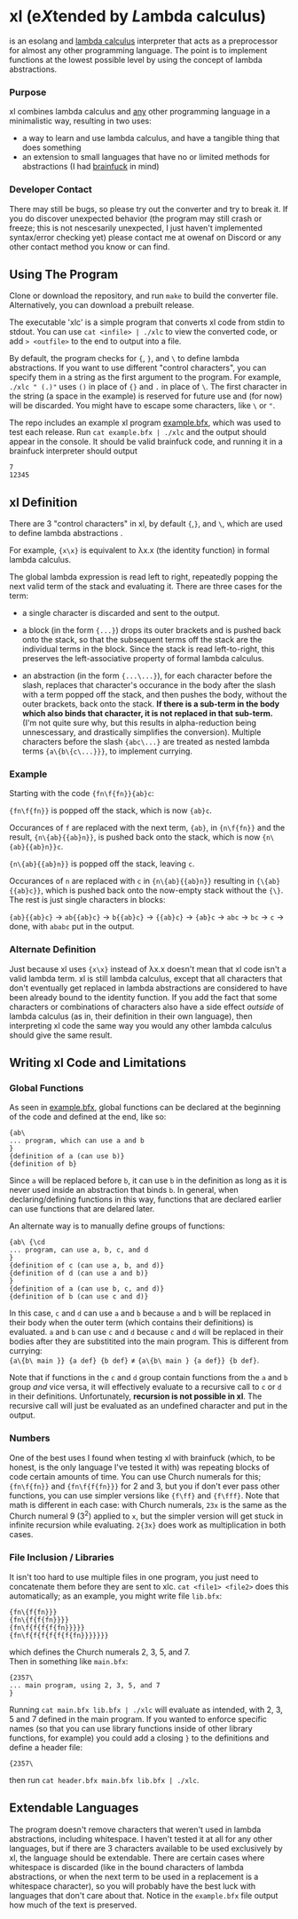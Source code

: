 # xl (e*X*tended by *L*ambda calculus)
is an esolang and [lambda calculus](https://en.wikipedia.org/wiki/Lambda_calculus)
interpreter that acts as a preprocessor for almost any other programming 
language. The point is to implement functions at the lowest possible level by
using the concept of lambda abstractions.

### Purpose
xl combines lambda calculus and [any](README.md#extendable-languages) 
other programming language in a minimalistic way, resulting in two uses:
- a way to learn and use lambda calculus, and have a tangible thing that does
something
- an extension to small languages that have no or limited methods for 
abstractions (I had [brainfuck](https://esolangs.org/wiki/Brainfuck) in mind)

### Developer Contact
There may still be bugs, so please try out the converter and try to break it. If
you do discover unexpected behavior (the program may still crash or freeze; this
is not nescesarily unexpected, I just haven't implemented syntax/error checking
yet) please contact me at owenaf on Discord or any other contact method you 
know or can find.

## Using The Program
Clone or download the repository, and run `make` to build the converter file. 
Alternatively, you can download a prebuilt release.

The executable 'xlc' is a simple program that converts xl code from stdin to
stdout. You can use `cat <infile> | ./xlc` to view the converted code, or add
`> <outfile>` to the end to output into a file.

By default, the program checks for `{`, `}`, and `\` to define lambda 
abstractions. If you want to use different "control characters", you can specify
them in a string as the first argument to the program. For example, 
`./xlc " (.)"` uses `()` in place of `{}` and `.` in place of `\`. The first 
character in the string (a space in the example) is reserved for future use and 
(for now) will be discarded. You might have to escape some characters, like `\` 
or `"`.

The repo includes an example xl program [example.bfx](example.bfx), which was 
used to test each release. Run `cat example.bfx | ./xlc` and the output should 
appear in the console. It should be valid brainfuck code, and running it in a 
brainfuck interpreter should output  
```
7
12345
```

## xl Definition
There are 3 "control characters" in xl, by default `{`,`}`, and `\`, which are
used to define lambda abstractions .

For example, `{x\x}` is equivalent to λx.x (the identity function) in formal 
lambda calculus.

The global lambda expression is read left to right, repeatedly popping the next
valid term of the stack and evaluating it. There are three cases for the term:

- a single character is discarded and sent to the output.

- a block (in the form `{...}`) drops its outer brackets and is pushed back onto
the stack, so that the subsequent terms off the stack are the individual terms
in the block. Since the stack is read left-to-right, this preserves the
left-associative property of formal lambda calculus.

- an abstraction (in the form `{...\...}`), for each character before the slash,
replaces that character's occurance in the body after the slash with a term 
popped off the stack, and then pushes the body, without the outer brackets, back
onto the stack. **If there is a sub-term in the body which also binds that 
character, it is not replaced in that sub-term.** (I'm not quite sure why, but 
this results in alpha-reduction being unnescessary, and drastically simplifies 
the conversion). Multiple characters before the slash `{abc\...}` are treated as
nested lambda terms `{a\{b\{c\...}}}`, to implement currying. 

### Example
Starting with the code `{fn\f{fn}}{ab}c`:

 `{fn\f{fn}}` is popped off the stack, which is now `{ab}c`.

Occurances of `f` are replaced with the next term, `{ab}`, in `{n\f{fn}}` and the
result, `{n\{ab}{{ab}n}}`, is pushed back onto the stack, which is now 
`{n\{ab}{{ab}n}}c`.

`{n\{ab}{{ab}n}}` is popped off the stack, leaving `c`.
 
Occurances of `n` are replaced with `c` in `{n\{ab}{{ab}n}}` resulting in
`{\{ab}{{ab}c}}`, which is pushed back onto the now-empty stack without the 
`{\}`. The rest is just single characters in blocks:

`{ab}{{ab}c}` -> `ab{{ab}c}` -> `b{{ab}c}` -> `{{ab}c}` -> `{ab}c` -> `abc` ->
`bc` -> `c` -> done, with `ababc` put in the output.


### Alternate Definition
Just because xl uses `{x\x}` instead of λx.x doesn't mean that xl code isn't
a valid lambda term. xl is still lambda calculus, except that all characters
that don't eventually get replaced in lambda abstractions are considered to
have been already bound to the identity function. If you add the fact that
some characters or combinations of characters also have a side effect *outside*
of lambda calculus (as in, their definition in their own language), then
interpreting xl code the same way you would any other lambda calculus should
give the same result.

## Writing xl Code and Limitations
### Global Functions
As seen in [example.bfx](example.bfx), global functions can be declared at the
beginning of the code and defined at the end, like so:
```
{ab\
... program, which can use a and b
}
{definition of a (can use b)}
{definition of b}
```
Since `a` will be replaced before `b`, it can use `b` in the definition as long
as it is never used inside an abstraction that binds `b`. In general, when
declaring/defining functions in this way, functions that are declared earlier
can use functions that are delared later.

An alternate way is to manually define groups of functions:
```
{ab\ {\cd
... program, can use a, b, c, and d
}
{definition of c (can use a, b, and d)}
{definition of d (can use a and b)}
}
{definition of a (can use b, c, and d)}
{definition of b (can use c and d)}
```
In this case, `c` and `d` can use `a` and `b` because `a` and `b` will be
replaced in their body when the outer term (which contains their definitions)
is evaluated. `a` and `b` can use `c` and `d` because `c` and `d` will be 
replaced in their bodies after they are substitited into the main program. This
is different from currying:  
`{a\{b\ main }} {a def} {b def}` ≠ `{a\{b\ main } {a def}} {b def}`.

Note that if functions in the `c` and `d` group contain functions from the `a` 
and `b` group *and* vice versa, it will effectively evaluate to a recursive call
to `c` or `d` in their definitions. Unfortunately, **recursion is not possible 
in xl**. The recursive call will just be evaluated as an undefined character and
put in the output.

### Numbers
One of the best uses I found when testing xl with brainfuck (which, to be 
honest, is the only language I've tested it with) was repeating blocks of code 
certain amounts of time. You can use Church numerals for this; `{fn\f{fn}}` and
`{fn\f{f{fn}}}` for 2 and 3, but you if don't ever pass other functions, you can
use simpler versions like `{f\ff}` and `{f\fff}`. Note that math is different in
each case: with Church numerals, `23x` is the same as the Church numeral 9 
(3<sup>2</sup>) applied to `x`, but the simpler version will get stuck in 
infinite recursion while evaluating. `2{3x}` does work as multiplication in both
cases.

### File Inclusion / Libraries
It isn't too hard to use multiple files in one program, you just need to
concatenate them before they are sent to xlc. `cat <file1> <file2>` does this
automatically; as an example, you might write file `lib.bfx`:
```
{fn\{f{fn}}}
{fn\{f{f{fn}}}}
{fn\f{f{f{f{fn}}}}}
{fn\f{f{f{f{f{f{fn}}}}}}}
```
which defines the Church numerals 2, 3, 5, and 7.  
Then in something like `main.bfx`:
```
{2357\
... main program, using 2, 3, 5, and 7
}
```
Running `cat main.bfx lib.bfx | ./xlc` will evaluate as intended, with 2, 3, 5
and 7 defined in the main program. If you wanted to enforce specific names (so
that you can use library functions inside of other library functions, for
example) you could add a closing `}` to the definitions and define a header file:
```
{2357\
```
then run `cat header.bfx main.bfx lib.bfx | ./xlc`.

## Extendable Languages
The program doesn't remove characters that weren't used in lambda abstractions,
including whitespace. I haven't tested it at all for any other 
languages, but if there are 3 characters available to be used exclusively by xl,
the language should be extendable. There are certain cases where whitespace is 
discarded (like in the bound characters of lambda abstractions, or when the next
term to be used in a replacement is a whitespace character), so you will 
probably have the best luck with languages that don't care about that. Notice in
the `example.bfx` file output how much of the text is preserved.
